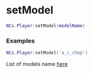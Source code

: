 # setModel  

```lua
NCs.Player:setModel(modelName)
```

### Examples
```lua
NCs.Player:setModel('a_c_chop')
```

List of models name [here](https://docs.fivem.net/docs/game-references/ped-models/)